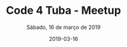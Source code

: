 ---
title: Code 4 Tuba - Meetup
subtitle: Sábado, 16 de março de 2019
layout: evento
date: 2019-03-16
img: codefortuba.png
thumbnail: codefortuba.png
alt: image-alt
project-date: Sábado, 16 de março de 2019
client: Coworking OSTEC, Tubarão, SC
category: evento
description: Visando sempre fomentar a comunidade de desenvolvimento de Tubarão, queremos ajudar você a compartilhar seu conhecimento e também aprender com outras pessoas da comunidade!

talks:
  - nome: "Credenciamento"
    palestrante:
    istalk: false
    hora_inicio: 14:30
    hora_fim: 15:00

  - nome: "Elasticsearch Buscas inteligentes"
    palestrante: Matheus Warmeling Matias
    istalk: true
    hora_inicio: 15:00
    hora_fim: 15:40
   
  - nome: Utilizando técnicas de Inteligência Artificial para recuperar informações em documentos
    palestrante: Leonardo Thizon
    istalk: true
    hora_inicio: 15:40
    hora_fim: 16:20
  
  - nome: "React-native + Firebase: Criando um app de chat realtime 100% hands-on"
    palestrante: José Roberto Emerich Junior
    istalk: true
    hora_inicio: 16:20
    hora_fim: 17:00
  
  - nome: Encerramento
    palestrante: 
    istalk: false
    hora_inicio: 17:00
    hora_fim: 17:00
---